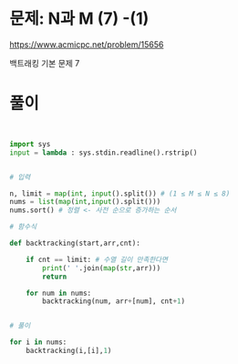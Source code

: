 # 문제: N과 M (7) -(1)
https://www.acmicpc.net/problem/15656  

백트래킹 기본 문제 7

# 풀이

``` python


import sys
input = lambda : sys.stdin.readline().rstrip()


# 입력

n, limit = map(int, input().split()) # (1 ≤ M ≤ N ≤ 8)
nums = list(map(int,input().split()))
nums.sort() # 정렬 <- 사전 순으로 증가하는 순서

# 함수식

def backtracking(start,arr,cnt):

    if cnt == limit: # 수열 길이 만족한다면
        print(' '.join(map(str,arr)))
        return

    for num in nums:
        backtracking(num, arr+[num], cnt+1)


# 풀이

for i in nums:
    backtracking(i,[i],1)


```
